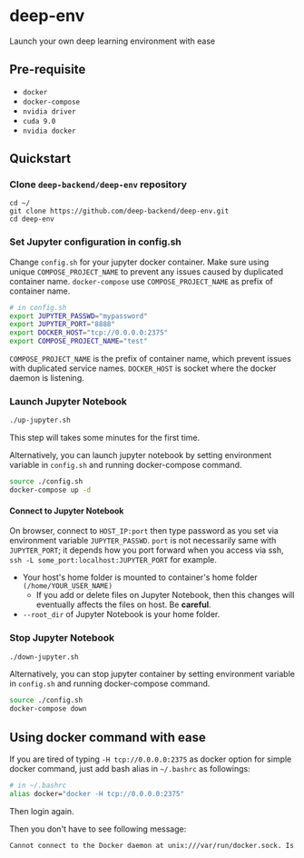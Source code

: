 # deep-env
Launch your own deep learning environment with ease

## Pre-requisite
- `docker`
- `docker-compose`
- `nvidia driver`
- `cuda 9.0`
- `nvidia docker`

## Quickstart
### Clone `deep-backend/deep-env` repository
```
cd ~/
git clone https://github.com/deep-backend/deep-env.git
cd deep-env
```

### Set Jupyter configuration in config.sh

Change `config.sh` for your jupyter docker container. Make sure using unique `COMPOSE_PROJECT_NAME` to prevent any issues caused by duplicated container name. `docker-compose` use `COMPOSE_PROJECT_NAME` as prefix of container name.

```bash
# in config.sh
export JUPYTER_PASSWD="mypassword"
export JUPYTER_PORT="8888"
export DOCKER_HOST="tcp://0.0.0.0:2375"
export COMPOSE_PROJECT_NAME="test"
```

`COMPOSE_PROJECT_NAME` is the prefix of container name, which prevent issues with duplicated service names. `DOCKER_HOST` is socket where the docker daemon is listening.


### Launch Jupyter Notebook

```bash
./up-jupyter.sh
```

This step will takes some minutes for the first time.

Alternatively, you can launch jupyter notebook by setting environment variable in `config.sh` and running docker-compose command.

```bash
source ./config.sh
docker-compose up -d
```

#### Connect to Jupyter Notebook
On browser, connect to `HOST_IP:port` then type password as you set via environment variable `JUPYTER_PASSWD`. `port` is not necessarily same with `JUPYTER_PORT`; it depends how you port forward when you access via ssh, `ssh -L some_port:localhost:JUPYTER_PORT` for example.

- Your host's home folder is mounted to container's home folder `(/home/YOUR_USER_NAME)`
  - If you add or delete files on Jupyter Notebook, then this changes will eventually affects the files on host. Be **careful**.
- `--root_dir` of Jupyter Notebook is your home folder.

### Stop Jupyter Notebook

```bash
./down-jupyter.sh
```

Alternatively, you can stop jupyter container by setting environment variable in `config.sh` and running docker-compose command.

```bash
source ./config.sh
docker-compose down
```

## Using docker command with ease

If you are tired of typing `-H tcp://0.0.0.0:2375` as docker option for simple docker command, just add bash alias in `~/.bashrc` as followings:

```bash
# in ~/.bashrc
alias docker="docker -H tcp://0.0.0.0:2375"
```

Then login again.

Then you don't have to see following message:

```bash
Cannot connect to the Docker daemon at unix:///var/run/docker.sock. Is the docker daemon running?
```